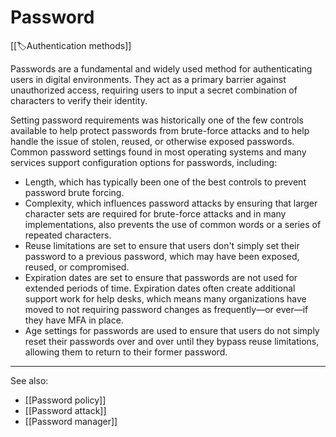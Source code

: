 
# Password

[[🏷️Authentication methods]]

Passwords are a fundamental and widely used method for authenticating users in digital environments. They act as a primary barrier against unauthorized access, requiring users to input a secret combination of characters to verify their identity.

Setting password requirements was historically one of the few controls available to help protect passwords from brute-force attacks and to help handle the issue of stolen, reused, or otherwise exposed passwords. Common password settings found in most operating systems and many services support configuration options for passwords, including:

- Length, which has typically been one of the best controls to prevent password brute forcing.
  <br>
- Complexity, which influences password attacks by ensuring that larger character sets are required for brute-force attacks and in many implementations, also prevents the use of common words or a series of repeated characters.
  <br>
- Reuse limitations are set to ensure that users don't simply set their password to a previous password, which may have been exposed, reused, or compromised.
  <br>
- Expiration dates are set to ensure that passwords are not used for extended periods of time. Expiration dates often create additional support work for help desks, which means many organizations have moved to not requiring password changes as frequently—or ever—if they have MFA in place.
  <br>
- Age settings for passwords are used to ensure that users do not simply reset their passwords over and over until they bypass reuse limitations, allowing them to return to their former password.

---

See also:

- [[Password policy]]
- [[Password attack]]
- [[Password manager]]

